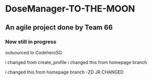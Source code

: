 # DoseManager-TO-THE-MOON

## An agile project done by Team 66

### Now still in progress

<!-- testing -->

outsourced to CodeheroSG

i changed from create_profile
i changed this from homepage branch

i changed this from homepage branch -ZD JR CHANGED
